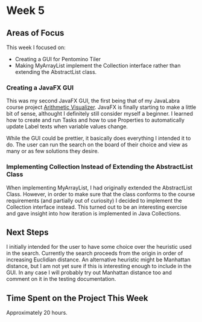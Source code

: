 # Week 5

## Areas of Focus

This week I focused on:
* Creating a GUI for Pentomino Tiler
* Making MyArrayList implement the Collection interface rather than extending the AbstractList class.

### Creating a JavaFX GUI

This was my second JavaFX GUI, the first being that of my JavaLabra course project [Arithmetic Visualizer](https://github.com/juhamyllari/arithmetic-visualizer). JavaFX is finally starting to make a little bit of sense, althought I definitely still consider myself a beginner. I learned how to create and run Tasks and how to use Properties to automatically update Label texts when variable values change.

While the GUI could be prettier, it basically does everything I intended it to do. The user can run the search on the board of their choice and  view as many or as few solutions they desire.

### Implementing Collection Instead of Extending the AbstractList Class

When implementing MyArrayList, I had originally extended the AbstractList Class. However, in order to make sure that the class conforms to the course requirements (and partially out of curiosity) I decided to implement the Collection interface instead. This turned out to be an interesting exercise and gave insight into how iteration is implemented in Java Collections.

## Next Steps

I initially intended for the user to have some choice over the heuristic used in the search. Currently the search proceeds from the origin in order of increasing Euclidian distance. An alternative heuristic might be Manhattan distance, but I am not yet sure if this is interesting enough to include in the GUI. In any case I will probably try out Manhattan distance too and comment on it in the testing documentation.

## Time Spent on the Project This Week

Approximately 20 hours.
